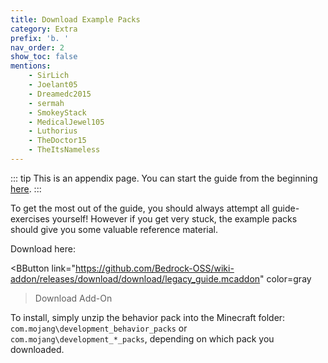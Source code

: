 ```yaml
---
title: Download Example Packs
category: Extra
prefix: 'b. '
nav_order: 2
show_toc: false
mentions:
    - SirLich
    - Joelant05
    - Dreamedc2015
    - sermah
    - SmokeyStack
    - MedicalJewel105
    - Luthorius
    - TheDoctor15
    - TheItsNameless
---
```


::: tip
This is an appendix page. You can start the guide from the beginning [here](/guide/index).
:::

To get the most out of the guide, you should always attempt all guide-exercises yourself! However if you get very stuck, the example packs should give you some valuable reference material.

Download here:

<BButton
    link="https://github.com/Bedrock-OSS/wiki-addon/releases/download/download/legacy_guide.mcaddon"
    color=gray
>Download Add-On</BButton>

To install, simply unzip the behavior pack into the Minecraft folder: `com.mojang\development_behavior_packs` or `com.mojang\development_*_packs`, depending on which pack you downloaded.
